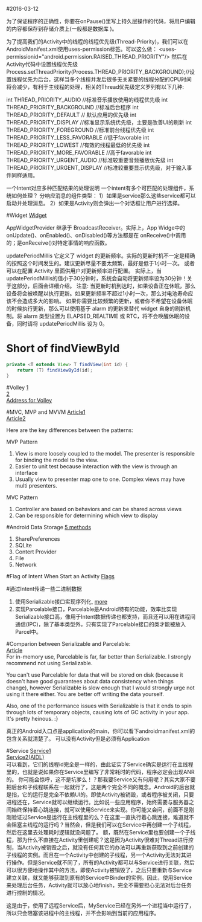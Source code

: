 #2016-03-12

为了保证程序的正确性，你要在onPause()里写上持久层操作的代码，将用户编辑的内容都保存到存储介质上(一般都是数据库 )。  

为了提高我们的Activity中的线程的线程优先级(Thread-Priority)，我们可以在AndroidManifest.xml使用uses-permission标签。可以这么做：
  <uses-permissionid="android.permission.RAISED_THREAD_PRIORITY"/>
然后在Activity代码中设置线程优先级
Process.setThreadPriority(Process.THREAD_PRIORITY_BACKGROUND);//设置线程优先为后台，这样当多个线程并发后很多无关紧要的线程分配的CPU时间将会减少，有利于主线程的处理，相关的Thread优先级定义罗列有以下几种:
 
int THREAD_PRIORITY_AUDIO //标准音乐播放使用的线程优先级
int THREAD_PRIORITY_BACKGROUND //标准后台程序
int THREAD_PRIORITY_DEFAULT // 默认应用的优先级
int THREAD_PRIORITY_DISPLAY //标准显示系统优先级，主要是改善UI的刷新
int THREAD_PRIORITY_FOREGROUND //标准前台线程优先级
int THREAD_PRIORITY_LESS_FAVORABLE //低于favorable
int THREAD_PRIORITY_LOWEST //有效的线程最低的优先级
int THREAD_PRIORITY_MORE_FAVORABLE //高于favorable
int THREAD_PRIORITY_URGENT_AUDIO //标准较重要音频播放优先级
int THREAD_PRIORITY_URGENT_DISPLAY //标准较重要显示优先级，对于输入事件同样适用。  

一个Intent对应多种匹配结果的处理说明
 一个intent有多个可匹配的处理组件，系统如何处理？
分响应消息的组件类型：
1）如果是service那么这些service都可以启动并处理消息。
2）如果是Activity则会弹出一个对话框让用户进行选择。  

#Widget
[Widget](http://www.cnblogs.com/skywang12345/p/3158310.html)

AppWidgetProvider 继承于 BroadcastReceiver。实际上，App Widge中的onUpdate()、onEnabled()、onDisabled()等方法都是在 onReceive()中调用的；是onReceive()对特定事情的响应函数。

updatePeriodMillis 
  它定义了 widget 的更新频率。实际的更新时机不一定是精确的按照这个时间发生的。建议更新尽量不要太频繁，最好是低于1小时一次。 或者可以在配置 Activity 里面供用户对更新频率进行配置。 实际上，当updatePeriodMillis的值小于30分钟时，系统会自动将更新频率设为30分钟！关于这部分，后面会详细介绍。
  注意: 当更新时机到达时，如果设备正在休眠，那么设备将会被唤醒以执行更新。如果更新频率不超过1小时一次，那么对电池寿命应该不会造成多大的影响。 如果你需要比较频繁的更新，或者你不希望在设备休眠的时候执行更新，那么可以使用基于 alarm 的更新来替代 widget 自身的刷新机制。将 alarm 类型设置为 ELAPSED_REALTIME 或 RTC，将不会唤醒休眠的设备，同时请将 updatePeriodMillis 设为 0。  
  
# Short of findViewById
```java
private <T extends View> T findView(int id) {
    return (T) findViewById(id);
}
```

#Volley
[1](http://blog.csdn.net/guolin_blog/article/details/17482095)  
[2](http://blog.csdn.net/guolin_blog/article/details/17482165)  
[Address for Volley](https://github.com/mcxiaoke/android-volley) 

#MVC, MVP and MVVM
[Article1](http://www.cnblogs.com/indream/p/3602348.html)  
[Article2](http://www.infragistics.com/community/blogs/todd_snyder/archive/2007/10/17/mvc-or-mvp-pattern-whats-the-difference.aspx)  

Here are the key differences between the patterns:

MVP Pattern  
1. View is more loosely coupled to the model. The presenter is responsible for binding the model to the view.  
2. Easier to unit test because interaction with the view is through an interface  
3. Usually view to presenter map one to one. Complex views may have multi presenters.  

MVC Pattern  
1. Controller are based on behaviors and can be shared across views  
2. Can be responsible for determining which view to display  

#Android Data Storage
[5 methods](http://developer.android.com/intl/zh-cn/guide/topics/data/data-storage.html)  
1. SharePreferences
2. SQLite
3. Contert Provider
4. File
5. Network

#Flag of Intent When Start an Activity
[Flags](http://blog.sina.com.cn/s/blog_a1300525010174ov.html)  

#通过Intent传递一些二进制数据
1. 使用Serializable接口实现序列化, [more](http://www.cnblogs.com/chenfei0801/archive/2013/04/05/3001149.html)
2. 实现Parcelable接口，Parcelable是Android特有的功能，效率比实现Serializable接口高，像用于Intent数据传递也都支持，而且还可以用在进程间通信(IPC)，除了基本类型外，只有实现了Parcelable接口的类才能被放入Parcel中。

#Comparion between Serializable and Parcelable:  
[Article](http://www.developerphil.com/parcelable-vs-serializable/)  
For in-memory use, Parcelable is far, far better than Serializable. I strongly recommend not using Serializable.

You can't use Parcelable for data that will be stored on disk (because it doesn't have good guarantees about data consistency when things change), however Serializable is slow enough that I would strongly urge not using it there either. You are better off writing the data yourself.

Also, one of the performance issues with Serializable is that it ends to spin through lots of temporary objects, causing lots of GC activity in your app. It's pretty heinous. :}

 真正的Android入口点是application的main，你可以看下androidmanifest.xml的包含关系就清楚了。 可以没有Activity但是必须有Application
 
#Service
[Service1](http://blog.csdn.net/guolin_blog/article/details/11952435)  
[Service2(AIDL)](http://blog.csdn.net/guolin_blog/article/details/9797169)  
可以看到，它们的线程id完全是一样的，由此证实了Service确实是运行在主线程里的，也就是说如果你在Service里编写了非常耗时的代码，程序必定会出现ANR的。
你可能会惊呼，这不是坑爹么！？那我要Service又有何用呢？其实大家不要把后台和子线程联系在一起就行了，这是两个完全不同的概念。Android的后台就是指，它的运行是完全不依赖UI的。即使Activity被销毁，或者程序被关闭，只要进程还在，Service就可以继续运行。比如说一些应用程序，始终需要与服务器之间始终保持着心跳连接，就可以使用Service来实现。你可能又会问，前面不是刚刚验证过Service是运行在主线程里的么？在这里一直执行着心跳连接，难道就不会阻塞主线程的运行吗？当然会，但是我们可以在Service中再创建一个子线程，然后在这里去处理耗时逻辑就没问题了。
额，既然在Service里也要创建一个子线程，那为什么不直接在Activity里创建呢？这是因为Activity很难对Thread进行控制，当Activity被销毁之后，就没有任何其它的办法可以再重新获取到之前创建的子线程的实例。而且在一个Activity中创建的子线程，另一个Activity无法对其进行操作。但是Service就不同了，所有的Activity都可以与Service进行关联，然后可以很方便地操作其中的方法，即使Activity被销毁了，之后只要重新与Service建立关联，就又能够获取到原有的Service中Binder的实例。因此，使用Service来处理后台任务，Activity就可以放心地finish，完全不需要担心无法对后台任务进行控制的情况。

这是由于，使用了远程Service后，MyService已经在另外一个进程当中运行了，所以只会阻塞该进程中的主线程，并不会影响到当前的应用程序。



